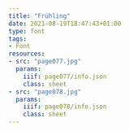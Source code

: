 ```yaml
---
title: "Frühling"
date: 2021-08-19T18:47:43+01:00
type: font
tags:
- Font
resources:
- src: "page077.jpg"
  params:
    iiif: page077/info.json
    class: sheet
- src: "page078.jpg"
  params:
    iiif: page078/info.json
    class: sheet
---
```

